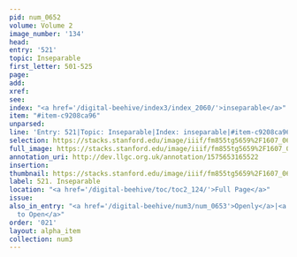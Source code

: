 ```yaml
---
pid: num_0652
volume: Volume 2
image_number: '134'
head: 
entry: '521'
topic: Inseparable
first_letter: 501-525
page: 
add: 
xref: 
see: 
index: "<a href='/digital-beehive/index3/index_2060/'>inseparable</a>"
item: "#item-c9208ca96"
unparsed: 
line: 'Entry: 521|Topic: Inseparable|Index: inseparable|#item-c9208ca96'
selection: https://stacks.stanford.edu/image/iiif/fm855tg5659%2F1607_0601/908,855,2878,182/full/0/default.jpg
full_image: https://stacks.stanford.edu/image/iiif/fm855tg5659%2F1607_0601/full/full/0/default.jpg
annotation_uri: http://dev.llgc.org.uk/annotation/1575653165522
insertion: 
thumbnail: https://stacks.stanford.edu/image/iiif/fm855tg5659%2F1607_0601/908,855,600,180/250,/0/default.jpg
label: 521. Inseparable
location: "<a href='/digital-beehive/toc/toc2_124/'>Full Page</a>"
issue: 
also_in_entry: "<a href='/digital-beehive/num3/num_0653'>Openly</a>|<a href='/digital-beehive/num3/num_0654'>Open.
  to Open</a>"
order: '021'
layout: alpha_item
collection: num3
---
```

